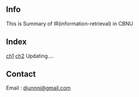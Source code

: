 ## Info

This is Summary of IR(information-retrieval) in CBNU 

## Index

[ch1](https://github.com/Djunnni/Information-Retrieval/blob/master/ch1.md)
[ch2](#) Updating....

## Contact

Email : djunnni@gmail.com
